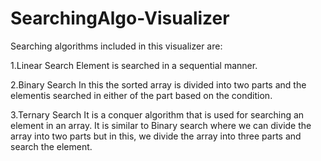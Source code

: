 # SearchingAlgo-Visualizer
Searching algorithms included in this visualizer are:

1.Linear Search
Element is searched in a sequential manner.

2.Binary Search
In this the sorted array is divided into two parts and the elementis searched in either of the part based on the condition.

3.Ternary Search
It is a conquer algorithm that is used for searching an element in an array. It is similar to Binary search where we can divide the array into two parts but in this, we divide the array into three parts and search the element.
